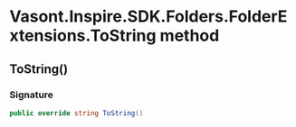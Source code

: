 # Vasont.Inspire.SDK.Folders.FolderExtensions.ToString method
## ToString()
### Signature
```csharp
public override string ToString()
```
